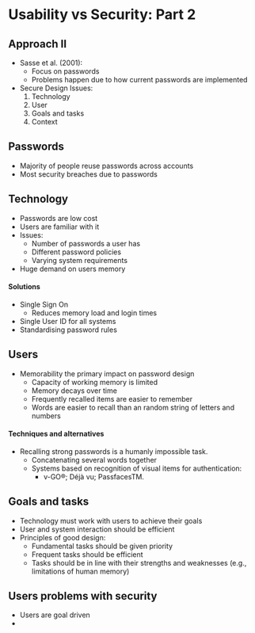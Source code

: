 # Usability vs Security: Part 2

## Approach II
- Sasse et al. (2001):
	- Focus on passwords
	- Problems happen due to how current passwords are implemented
- Secure Design Issues:
	1. Technology
	2. User
	3. Goals and tasks
	4. Context

## Passwords
- Majority of people reuse passwords across accounts
- Most security breaches due to passwords

## Technology
- Passwords are low cost
- Users are familiar with it
- Issues:
	- Number of passwords a user has
	- Different password policies
	- Varying system requirements
- Huge demand on users memory
#### Solutions
- Single Sign On
	- Reduces memory load and login times
- Single User ID for all systems
- Standardising password rules

## Users
- Memorability the primary impact on password design
	- Capacity of working memory is limited
	- Memory decays over time
	- Frequently recalled items are easier to remember
	- Words are easier to recall than an random string of letters and numbers

#### Techniques and alternatives
- Recalling strong passwords is a humanly impossible task.
	- Concatenating several words together
	- Systems based on recognition of visual items for authentication:
		- v-GO®; Déjà vu; PassfacesTM.

## Goals and tasks
- Technology must work with users to achieve their goals
- User and system interaction should be efficient
- Principles of good design:
	- Fundamental tasks should be given priority
	- Frequent tasks should be efficient
	- Tasks should be in line with their strengths and weaknesses  (e.g., limitations of human memory)

## Users problems with security
- Users are goal driven
- 



